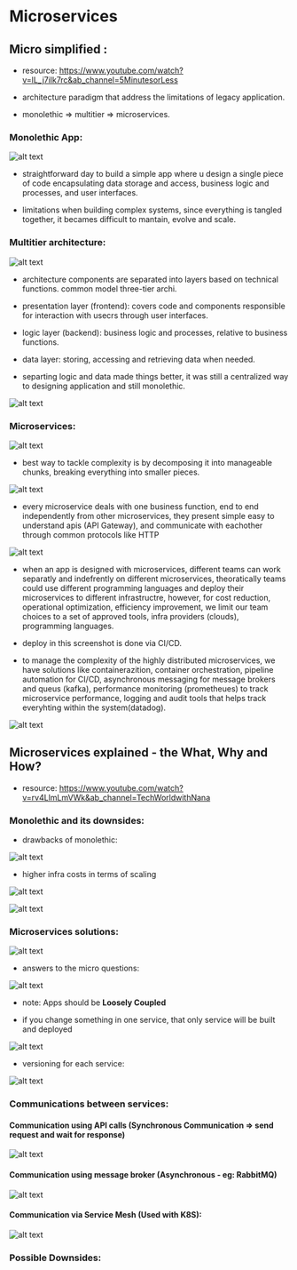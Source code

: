 # Microservices

## Micro simplified :

- resource: https://www.youtube.com/watch?v=lL_j7ilk7rc&ab_channel=5MinutesorLess

- architecture paradigm that address the limitations of legacy application.
- monolethic => multitier => microservices. 

### Monolethic App:

![alt text](monolethic.png)

- straightforward day to build a simple app where u design a single piece of code encapsulating data storage and access, business logic and processes, and user interfaces. 

- limitations when building complex systems, since everything is tangled together, it becames difficult to mantain, evolve and scale.

### Multitier architecture:

![alt text](multitier.png)

- architecture components are separated into layers based on technical functions.
common model three-tier archi.

- presentation layer (frontend): covers code and components responsible for interaction with usecrs through user interfaces.
- logic layer (backend): business logic and processes, relative to business functions.
- data layer: storing, accessing and retrieving data when needed.

- separting logic and data made things better, it was still a centralized way to designing application and still monolethic.

![alt text](app_complexity.png)

### Microservices:

![alt text](microservices.png)

- best way to tackle complexity is by decomposing it into manageable chunks, breaking everything into smaller pieces.

![alt text](microservices2.png)

- every microservice deals with one business function, end to end independently from other microservices, they present simple easy to understand apis (API Gateway), and communicate with eachother through common protocols like HTTP

![alt text](microservices3.png)

- when an app is designed with microservices, different teams can work separatly and indefrently on different microservices, theoratically teams could use different programming languages and deploy their microservices to different infrastructre, however, for cost reduction, operational optimization, efficiency improvement, we limit our team choices to a set of approved tools, infra providers (clouds), programming languages.
- deploy in this screenshot is done via CI/CD.

- to manage the complexity of the highly distributed microservices, we have solutions like containerazition, container orchestration, pipeline automation for CI/CD, asynchronous messaging for message brokers and queus (kafka), performance monitoring (prometheues) to track microservice performance, logging and audit tools that helps track everyhting within the system(datadog).

![alt text](microservices4.png)


## Microservices explained - the What, Why and How?

- resource: https://www.youtube.com/watch?v=rv4LlmLmVWk&ab_channel=TechWorldwithNana

### Monolethic and its downsides:

* drawbacks of monolethic:

![alt text](micro_limits.png)

* higher infra costs in terms of scaling

![alt text](micro_challenges_1.png)

![alt text](micro_challneges_2.png)

### Microservices solutions:

![alt text](micro_archi.png)

* answers to the micro questions: 

![alt text](micro_archi_solution.png)

* note: Apps should be **Loosely Coupled**

* if you change something in one service, that only service will be built and deployed

![alt text](one_service_deploy.png)

* versioning for each service:

![alt text](each_version.png)

### Communications between services:

#### Communication using API calls (Synchronous Communication => send request and wait for response)

![alt text](micro_http_communication.png)

#### Communication using message broker (Asynchronous - eg: RabbitMQ)

![alt text](micro_msg_broker.png)

#### Communication via Service Mesh (Used with K8S):

![alt text](micro_service_mesh.png)

### Possible Downsides: 
